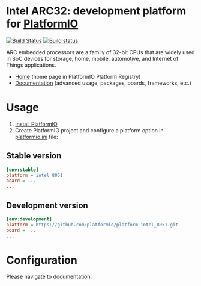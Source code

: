 # Intel ARC32: development platform for [PlatformIO](http://platformio.org)
[![Build Status](https://travis-ci.org/platformio/platform-intel_8051.svg?branch=develop)](https://travis-ci.org/platformio/platform-intel_8051)
[![Build status](https://ci.appveyor.com/api/projects/status/o2mw4111t1yjqch7/branch/develop?svg=true)](https://ci.appveyor.com/project/ivankravets/platform-intel_8051/branch/develop)

ARC embedded processors are a family of 32-bit CPUs that are widely used in SoC devices for storage, home, mobile, automotive, and Internet of Things applications.

* [Home](http://platformio.org/platforms/intel_8051) (home page in PlatformIO Platform Registry)
* [Documentation](http://docs.platformio.org/page/platforms/intel_8051.html) (advanced usage, packages, boards, frameworks, etc.)

# Usage

1. [Install PlatformIO](http://platformio.org)
2. Create PlatformIO project and configure a platform option in [platformio.ini](http://docs.platformio.org/page/projectconf.html) file:

## Stable version

```ini
[env:stable]
platform = intel_8051
board = ...
...
```

## Development version

```ini
[env:development]
platform = https://github.com/platformio/platform-intel_8051.git
board = ...
...
```

# Configuration

Please navigate to [documentation](http://docs.platformio.org/page/platforms/intel_8051.html).

